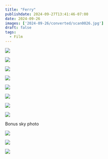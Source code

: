 ```yaml
---
title: "Ferry"
publishdate: 2024-09-27T13:41:46-07:00
date: 2024-09-26
images: ['2024-09-26/converted/scan0026.jpg']
draft: false
tags:
  - Film
---
```


![](2024-09-26/converted/scan0020.jpg)

![](2024-09-26/converted/scan0021.jpg)

![](2024-09-26/converted/scan0023.jpg)

![](2024-09-26/converted/scan0024-2.jpg)

![](2024-09-26/converted/scan0024.jpg)

![](2024-09-26/converted/scan0025.jpg)

![](2024-09-26/converted/scan0026.jpg)

![](2024-09-26/converted/scan0027.jpg)

Bonus sky photo

![](2024-09-26/converted/scan0029.jpg)

![](2024-09-26/converted/scan0029-2.jpg)

![](2024-09-26/converted/scan0030-2.jpg)

